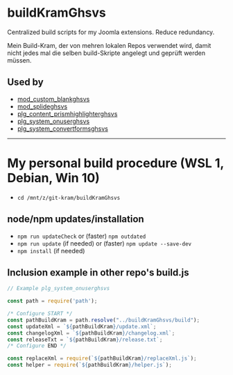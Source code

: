 # buildKramGhsvs
 Centralized build scripts for my Joomla extensions. Reduce redundancy.

Mein Build-Kram, der von mehren lokalen Repos verwendet wird, damit nicht jedes mal die selben build-Skripte angelegt und geprüft werden müssen.

## Used by
- [mod_custom_blankghsvs](https://github.com/GHSVS-de/mod_custom_blankghsvs)
- [mod_splideghsvs](https://github.com/GHSVS-de/mod_splideghsvs)
- [plg_content_prismhighlighterghsvs](https://github.com/GHSVS-de/plg_content_prismhighlighterghsvs)
- [plg_system_onuserghsvs](https://github.com/GHSVS-de/plg_system_onuserghsvs)
- [plg_system_convertformsghsvs](https://github.com/GHSVS-de/plg_system_convertformsghsvs)

----------------------

# My personal build procedure (WSL 1, Debian, Win 10)

- `cd /mnt/z/git-kram/buildKramGhsvs`

## node/npm updates/installation
- `npm run updateCheck` or (faster) `npm outdated`
- `npm run update` (if needed) or (faster) `npm update --save-dev`
- `npm install` (if needed)

## Inclusion example in other repo's build.js

```js
// Example plg_system_onuserghsvs

const path = require('path');

/* Configure START */
const pathBuildKram = path.resolve("../buildKramGhsvs/build");
const updateXml = `${pathBuildKram}/update.xml`;
const changelogXml = `${pathBuildKram}/changelog.xml`;
const releaseTxt = `${pathBuildKram}/release.txt`;
/* Configure END */

const replaceXml = require(`${pathBuildKram}/replaceXml.js`);
const helper = require(`${pathBuildKram}/helper.js`);
```
